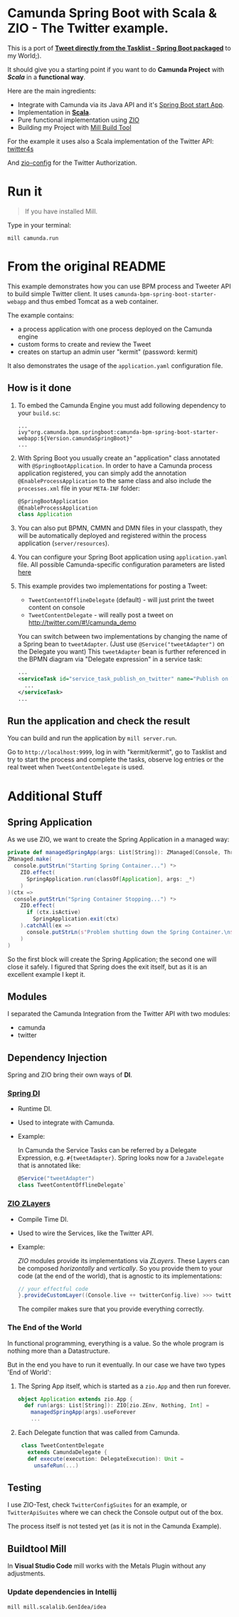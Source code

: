# Camunda Spring Boot with Scala & ZIO - The Twitter example.

This is a port of [**Tweet directly from the Tasklist - Spring Boot packaged**](https://github.com/camunda/camunda-bpm-examples/tree/master/spring-boot-starter/example-twitter)
to my World;).

It should give you a starting point if you want to do 
**Camunda Project** with _**Scala**_ in a **functional way**.

Here are the main ingredients:
* Integrate with Camunda via its Java API and it's 
[Spring Boot start App](https://github.com/camunda/camunda-bpm-spring-boot-starter).
* Implementation in [**Scala**](https://www.scala-lang.org).
* Pure functional implementation using [ZIO](https://zio.dev)
* Building my Project with [Mill Build Tool](http://www.lihaoyi.com/mill/)

For the example it uses also a Scala implementation of the Twitter API:
[twitter4s](https://github.com/DanielaSfregola/twitter4s)

And [zio-config](https://zio.github.io/zio-config/) for the Twitter Authorization.

# Run it
> If you have installed Mill.

Type in your terminal:

```mill camunda.run```
# From the original README
This example demonstrates how you can use BPM process and Tweeter API to build simple Twitter client. 
It uses `camunda-bpm-spring-boot-starter-webapp` and thus embed Tomcat as a web container.

The example contains:
- a process application with one process deployed on the Camunda engine
- custom forms to create and review the Tweet
- creates on startup an admin user "kermit" (password: kermit)

It also demonstrates the usage of the `application.yaml` configuration file.

## How is it done

1. To embed the Camunda Engine you must add following dependency to your `build.sc`:
   
    ```
    ...
    ivy"org.camunda.bpm.springboot:camunda-bpm-spring-boot-starter-webapp:${Version.camundaSpringBoot}"
    ...
    ```

2. With Spring Boot you usually create an "application" class annotated with `@SpringBootApplication`. In order to have a Camunda process application
registered, you can simply add the annotation `@EnableProcessApplication` to the same class and also include the `processes.xml` file in your `META-INF` folder:

    ```scala
    @SpringBootApplication
    @EnableProcessApplication
    class Application
    ```

3. You can also put BPMN, CMMN and DMN files in your classpath, they will be automatically deployed and registered within the process application (`server/resources`).

4. You can configure your Spring Boot application using `application.yaml` file. All possible Camunda-specific configuration parameters are listed [here](https://stage.docs.camunda.org/manual/7.12/user-guide/spring-boot-integration/configuration/)

5. This example provides two implementations for posting a Tweet:
   * `TweetContentOfflineDelegate` (default) - will just print the tweet content on console
   * `TweetContentDelegate` - will really post a tweet on http://twitter.com/#!/camunda_demo

   You can switch between two implementations by changing the name of a Spring bean to `tweetAdapter`. 
  (Just use `@Service("tweetAdapter")` on the Delegate you want)
  This `tweetAdapter` bean is further referenced in 
  the BPMN diagram via "Delegate expression" in a service task:

    ```xml
    ...
    <serviceTask id="service_task_publish_on_twitter" name="Publish on Twitter" camunda:delegateExpression="#{tweetAdapter}">
      ...
    </serviceTask>
    ...
    ```
   
## Run the application and check the result

You can build and run the application by `mill server.run`.

Go to `http://localhost:9999`, log in with "kermit/kermit", go to Tasklist and try to start the process and complete the tasks, observe log entries 
or the real tweet when `TweetContentDelegate` is used.

# Additional Stuff

## Spring Application
As we use ZIO, we want to create the Spring Application in a managed way:
```scala
private def managedSpringApp(args: List[String]): ZManaged[Console, Throwable, ConfigurableApplicationContext] =
ZManaged.make(
  console.putStrLn("Starting Spring Container...") *>
    ZIO.effect(
      SpringApplication.run(classOf[Application], args: _*)
    )
)(ctx =>
  console.putStrLn("Spring Container Stopping...") *>
    ZIO.effect(
      if (ctx.isActive)
        SpringApplication.exit(ctx)
    ).catchAll(ex =>
      console.putStrLn(s"Problem shutting down the Spring Container.\n${ex.getMessage}")
    )
)
```
So the first block will create the Spring Application; the second one will close it safely.
I figured that Spring does the exit itself, but as it is an excellent example I kept it.

## Modules
I separated the Camunda Integration from the Twitter API with two modules:
* camunda
* twitter

## Dependency Injection
Spring and ZIO bring their own ways of **DI**. 
### [Spring DI](https://www.springboottutorial.com/spring-framework-dependency-injection-inversion-of-control)
* Runtime DI.
* Used to integrate with Camunda.
* Example: 

  In Camunda the Service Tasks can be referred by a Delegate Expression, e.g. `#{tweetAdapter}`.
  Spring looks now for a `JavaDelegate` that is annotated like:
  
  ```scala
  @Service("tweetAdapter")
  class TweetContentOfflineDelegate`
  ```

### [ZIO ZLayers](https://zio.dev/docs/howto/howto_use_layers)
* Compile Time DI.
* Used to wire the Services, like the Twitter API.
* Example:
 
  _ZIO_ modules provide its implementations via _ZLayers_.
  These Layers can be composed _horizontally_ and _vertically_. 
  So you provide them to your code (at the end of the world), 
  that is agnostic to its implementations:
  
  ```scala
  // your effectful code
  }.provideCustomLayer((Console.live ++ twitterConfig.live) >>> twitterApi.live)
  ```
  The compiler makes sure that you provide everything correctly.

### The End of the World
In functional programming, everything is a value. 
So the whole program is nothing more than a Datastructure.

But in the end you have to run it eventually. In our case we have two types 'End of World':
1. The Spring App itself, which is started as a `zio.App` and then run forever.
   
   ```scala
   object Application extends zio.App {
     def run(args: List[String]): ZIO[zio.ZEnv, Nothing, Int] =
       managedSpringApp(args).useForever
       ...
   ```
2. Each Delegate function that was called from Camunda.

   ```scala
    class TweetContentDelegate
      extends CamundaDelegate {
      def execute(execution: DelegateExecution): Unit =
        unsafeRun(...)
   ```
   
## Testing
I use ZIO-Test, check `TwitterConfigSuites` for an example, or `TwitterApiSuites` where we can check the Console output out of the box. 

The process itself is not tested yet (as it is not in the Camunda Example).

## Buildtool Mill
In **Visual Studio Code** mill works with the Metals Plugin without any adjustments.

### Update dependencies in Intellij

    mill mill.scalalib.GenIdea/idea